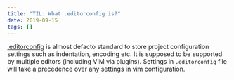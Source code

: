 ```yaml
---
title: "TIL: What .editorconfig is?"
date: 2019-09-15
tags: []
---
```


[.editorconfig](https://editorconfig.org/) is almost defacto standard to store project configuration
settings such as indentation, encoding etc. It is supposed to be supported by
multiple editors (including VIM via plugins).
Settings in `.editorconfig` file will take a precedence over any settings in vim
configuration.
